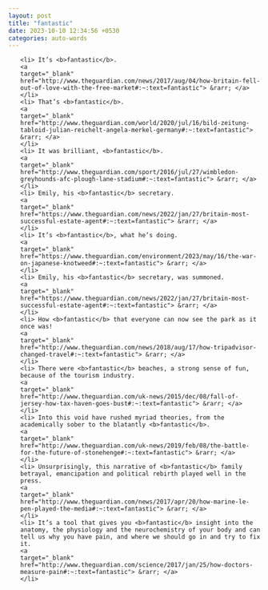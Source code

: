 ```yaml
---
layout: post
title: "fantastic"
date: 2023-10-10 12:34:56 +0530
categories: auto-words
---
```

<ol>

    <li> It’s <b>fantastic</b>.
    <a 
    target="_blank" 
    href="http://www.theguardian.com/news/2017/aug/04/how-britain-fell-out-of-love-with-the-free-market#:~:text=fantastic"> &rarr; </a>
    </li>
    <li> That’s <b>fantastic</b>.
    <a 
    target="_blank" 
    href="http://www.theguardian.com/world/2020/jul/16/bild-zeitung-tabloid-julian-reichelt-angela-merkel-germany#:~:text=fantastic"> &rarr; </a>
    </li>
    <li> It was brilliant, <b>fantastic</b>.
    <a 
    target="_blank" 
    href="http://www.theguardian.com/sport/2016/jul/27/wimbledon-greyhounds-afc-plough-lane-stadium#:~:text=fantastic"> &rarr; </a>
    </li>
    <li> Emily, his <b>fantastic</b> secretary.
    <a 
    target="_blank" 
    href="https://www.theguardian.com/news/2022/jan/27/britain-most-successful-estate-agent#:~:text=fantastic"> &rarr; </a>
    </li>
    <li> It’s <b>fantastic</b>, what he’s doing.
    <a 
    target="_blank" 
    href="https://www.theguardian.com/environment/2023/may/16/the-war-on-japanese-knotweed#:~:text=fantastic"> &rarr; </a>
    </li>
    <li> Emily, his <b>fantastic</b> secretary, was summoned.
    <a 
    target="_blank" 
    href="https://www.theguardian.com/news/2022/jan/27/britain-most-successful-estate-agent#:~:text=fantastic"> &rarr; </a>
    </li>
    <li> How <b>fantastic</b> that everyone can now see the park as it once was!
    <a 
    target="_blank" 
    href="http://www.theguardian.com/news/2018/aug/17/how-tripadvisor-changed-travel#:~:text=fantastic"> &rarr; </a>
    </li>
    <li> There were <b>fantastic</b> beaches, a strong sense of fun, because of the tourism industry.
    <a 
    target="_blank" 
    href="http://www.theguardian.com/uk-news/2015/dec/08/fall-of-jersey-how-tax-haven-goes-bust#:~:text=fantastic"> &rarr; </a>
    </li>
    <li> Into this void have rushed myriad theories, from the academically sober to the blatantly <b>fantastic</b>.
    <a 
    target="_blank" 
    href="http://www.theguardian.com/uk-news/2019/feb/08/the-battle-for-the-future-of-stonehenge#:~:text=fantastic"> &rarr; </a>
    </li>
    <li> Unsurprisingly, this narrative of <b>fantastic</b> family betrayal, emancipation and political rebirth played well in the press.
    <a 
    target="_blank" 
    href="http://www.theguardian.com/news/2017/apr/20/how-marine-le-pen-played-the-media#:~:text=fantastic"> &rarr; </a>
    </li>
    <li> It’s a tool that gives you <b>fantastic</b> insight into the anatomy, the physiology and the neurochemistry of your body and can tell us why you have pain, and where we should go in and try to fix it.
    <a 
    target="_blank" 
    href="http://www.theguardian.com/science/2017/jan/25/how-doctors-measure-pain#:~:text=fantastic"> &rarr; </a>
    </li>